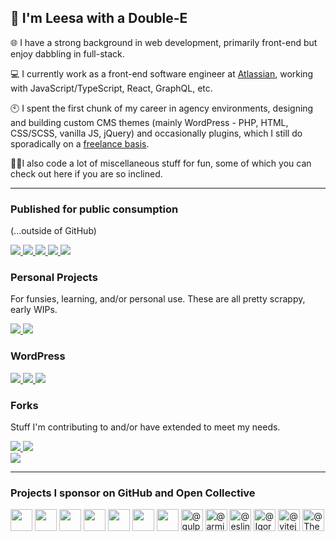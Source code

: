 ## 👋 I'm Leesa with a Double-E

🌐&nbsp;I have a strong background in web development, primarily front-end but enjoy dabbling in full-stack.

:computer: I currently work as a front-end software engineer at [Atlassian](https://www.atlassian.com/company/careers), working with JavaScript/TypeScript, React, GraphQL, etc.

:clock10: I spent the first chunk of my career in agency environments, designing and building custom CMS themes (mainly
WordPress - PHP, HTML, CSS/SCSS, vanilla JS, jQuery) and occasionally plugins, which I still do sporadically on
a [freelance basis](https://www.doubleedesign.com.au).

👩‍💻I also code a lot of miscellaneous stuff for fun, some of which you can check out here if you are so inclined. 

---

### Published for public consumption
(...outside of GitHub)

<div>
    <a href="https://www.github.com/doubleedesign/animate-into-view">
      <img src="https://github-readme-stats-doubleedesign.vercel.app/api/pin/?username=doubleedesign&repo=animate-into-view" />
    </a>
    <a href="https://www.github.com/doubleedesign/styled-media-queries">
      <img src="https://github-readme-stats-doubleedesign.vercel.app/api/pin/?username=doubleedesign&repo=styled-media-queries" />
    </a>
    <a href="https://www.github.com/doubleedesign/type-checker">
      <img src="https://github-readme-stats-doubleedesign.vercel.app/api/pin/?username=doubleedesign&repo=type-checker" />
    </a>
    <a href="https://www.github.com/doubleedesign/generate-vue-cli">
      <img src="https://github-readme-stats-doubleedesign.vercel.app/api/pin/?username=doubleedesign&repo=generate-vue-cli" />
    </a>
    <a href="https://www.github.com/doubleedesign/friends-ipsum">
      <img src="https://github-readme-stats-doubleedesign.vercel.app/api/pin/?username=doubleedesign&repo=friends-ipsum" />
    </a>
</div>

### Personal Projects

For funsies, learning, and/or personal use. These are all pretty scrappy, early WIPs.
<div>
    <a href="https://github.com/doubleedesign/fey-factor">
        <img src="https://github-readme-stats-doubleedesign.vercel.app/api/pin/?username=doubleedesign&repo=fey-factor&v=2" />
    </a> 
    <a href="https://github.com/doubleedesign/nuxt-markdown-portfolio">
        <img src="https://github-readme-stats-doubleedesign.vercel.app/api/pin/?username=doubleedesign&repo=nuxt-markdown-portfolio&v=2" />
    </a>
</div>

### WordPress

<div>
<a href="https://github.com/doubleedesign/doublee-wordpress-starterkit">
    <img src="https://github-readme-stats-doubleedesign.vercel.app/api/pin/?username=doubleedesign&repo=doublee-wordpress-starterkit" />
</a>
<a href="https://github.com/doubleedesign/doublee-base-plugin">
  <img src="https://github-readme-stats-doubleedesign.vercel.app/api/pin/?username=doubleedesign&repo=doublee-base-plugin" />
</a>
<a href="https://github.com/doubleedesign/doublee-breadcrumbs">
  <img src="https://github-readme-stats-doubleedesign.vercel.app/api/pin/?username=doubleedesign&repo=doublee-breadcrumbs" />
</a>
</div>

### Forks

Stuff I'm contributing to and/or have extended to meet my needs.
<div>
<a href="https://github.com/doubleedesign/generate-react-cli">
  <img src="https://github-readme-stats-doubleedesign.vercel.app/api/pin/?username=doubleedesign&repo=generate-react-cli" />
</a>
  <a href="https://github.com/doubleedesign/Hover.scss">
  <img src="https://github-readme-stats-doubleedesign.vercel.app/api/pin/?username=doubleedesign&repo=Hover.scss" />
</a>
</div>
<div>
  <a href="https://github.com/doubleedesign/lifxware">
    <img src="https://github-readme-stats-doubleedesign.vercel.app/api/pin/?username=doubleedesign&repo=lifxware" />
  </a>
</div>

---
### Projects I sponsor on GitHub and Open Collective

<a href="https://opencollective.com/vuejs" title="VueJS"><img width="35" src="https://images.opencollective.com/vuejs/5447764/logo.png"/></a>
<a href="https://opencollective.com/vue3-sfc-loader" title="Vue SFC Loader"><img width="35" src="https://images.opencollective.com/vue3-sfc-loader/logo.png" alt=""></a>
<a href="https://github.com/nuxt" title="Nuxt"><img width="35" src="https://avatars.githubusercontent.com/u/23360933?s=70&v=4" alt=""/></a>
<a href="https://opencollective.com/storybook" title="Storybook"><img width="35" src="https://images.opencollective.com/storybook/1a8ec03/logo.png" alt=""></a>
<a href="https://opencollective.com/sass" title="Sass Open Source Foundation"><img width="35" src="https://images.opencollective.com/sass/5087a54/logo.png" alt=""/></a>
<a href="https://opencollective.com/styled-components" title="styled-components"><img width="35" src="https://images.opencollective.com/styled-components/dedfe2f/logo.png" alt=""/></a>
<a href="https://opencollective.com/rollup" title="Rollup"><img width="35" src="https://images.opencollective.com/rollup/cdfa4d0/logo.png"></a>
<a href="https://github.com/gulpjs" title="GulpJS"><img src="https://avatars.githubusercontent.com/u/6200624?s=70&amp;v=4" width="35" height="35" alt="@gulpjs"></a>
<a href="https://github.com/arminbro/generate-react-cli" title="generate-react-cli"><img src="https://avatars.githubusercontent.com/u/3334599?s=70&amp;v=4" width="35" height="35" alt="@arminbro"></a>
<a href="https://github.com/eslint" title="eslint"><img src="https://avatars.githubusercontent.com/u/6019716?s=70&amp;v=4" width="35" height="35" alt="@eslint"></a>
<a href="https://github.com/Igorkowalski94/eslint-plugin-project-structure" title="eslint-plugin-project-structure"><img src="https://avatars.githubusercontent.com/u/49439801?s=70&amp;v=4" width="35" height="35" alt="@Igorkowalski94"></a>
<a href="https://github.com/vitejs" title="vitejs"><img src="https://avatars.githubusercontent.com/u/65625612?s=70&amp;v=4" width="35" height="35" alt="@vitejs"></a>
<a href="https://github.com/ThePHPF" title="The PHP Foundation"><img src="https://avatars.githubusercontent.com/u/94920063?s=70&amp;v=4" width="35" height="35" alt="@ThePHPF"></a>
